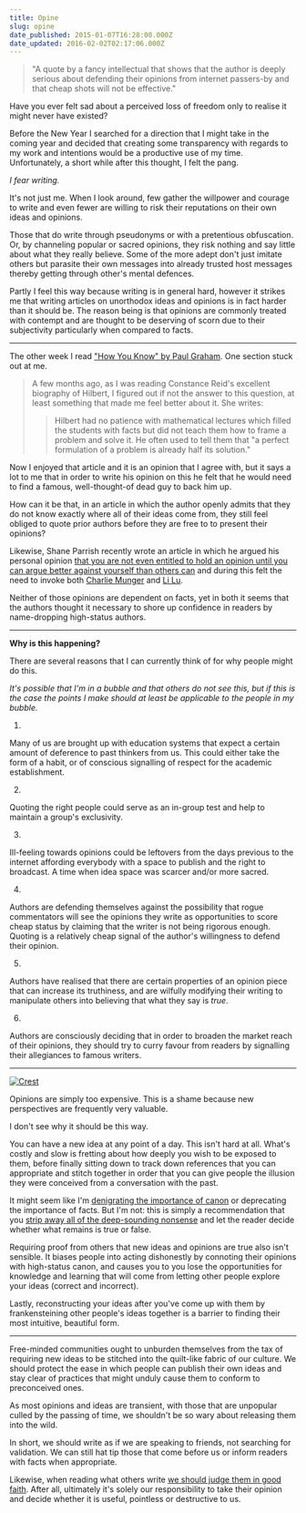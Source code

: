 ```yaml
---
title: Opine
slug: opine
date_published: 2015-01-07T16:28:00.000Z
date_updated: 2016-02-02T02:17:06.000Z
---
```


> "A quote by a fancy intellectual that shows that the author is deeply serious about defending their opinions from internet passers-by and that cheap shots will not be effective."

Have you ever felt sad about a perceived loss of freedom only to realise it might never have existed?

Before the New Year I searched for a direction that I might take in the coming year and decided that creating some transparency with regards to my work and intentions would be a productive use of my time. Unfortunately, a short while after this thought, I felt the pang.

*I fear writing.*

It's not just me. When I look around, few gather the willpower and courage to write and even fewer are willing to risk their reputations on their own ideas and opinions.

Those that do write through pseudonyms or with a pretentious obfuscation. Or, by channeling popular or sacred opinions, they risk nothing and say little about what they really believe. Some of the more adept don't just imitate others but parasite their own messages into already trusted host messages thereby getting through other's mental defences.

Partly I feel this way because writing is in general hard, however it strikes me that writing articles on unorthodox ideas and opinions is in fact harder than it should be. The reason being is that opinions are commonly treated with contempt and are thought to be deserving of scorn due to their subjectivity particularly when compared to facts.

---

The other week I read ["How You Know" by Paul Graham](http://paulgraham.com/know.html). One section stuck out at me.

> A few months ago, as I was reading Constance Reid's excellent biography of Hilbert, I figured out if not the answer to this question, at least something that made me feel better about it. She writes:
> 
> > Hilbert had no patience with mathematical lectures which filled the students with facts but did not teach them how to frame a problem and solve it. He often used to tell them that "a perfect formulation of a problem is already half its solution."

Now I enjoyed that article and it is an opinion that I agree with, but it says a lot to me that in order to write his opinion on this he felt that he would need to find a famous, well-thought-of dead guy to back him up.

How can it be that, in an article in which the author openly admits that they do not know exactly where all of their ideas come from, they still feel obliged to quote prior authors before they are free to to present their opinions?

Likewise, Shane Parrish recently wrote an article in which he argued his personal opinion [that you are not even entitled to hold an opinion until you can argue better against yourself than others can](http://www.farnamstreetblog.com/2013/04/the-work-required-to-have-an-opinion) and during this felt the need to invoke both [Charlie Munger](http://www.amazon.co.uk/Seeking-Wisdom-Darwin-Munger-Edition/dp/1578644283) and [Li Lu](http://en.wikipedia.org/wiki/Li_Lu).

Neither of those opinions are dependent on facts, yet in both it seems that the authors thought it necessary to shore up confidence in readers by name-dropping high-status authors.

---

**Why is this happening?**

There are several reasons that I can currently think of for why people might do this.

*It's possible that I'm in a bubble and that others do not see this, but if this is the case the points I make should at least be applicable to the people in my bubble.*

1. 
Many of us are brought up with education systems that expect a certain amount of deference to past thinkers from us. This could either take the form of a habit, or of conscious signalling of respect for the academic establishment.

2. 
Quoting the right people could serve as an in-group test and help to maintain a group's exclusivity.

3. 
Ill-feeling towards opinions could be leftovers from the days previous to the internet affording everybody with a space to publish and the right to broadcast. A time when idea space was scarcer and/or more sacred.

4. 
Authors are defending themselves against the possibility that rogue commentators will see the opinions they write as opportunities to score cheap status by claiming that the writer is not being rigorous enough. Quoting is a relatively cheap signal of the author's willingness to defend their opinion.

5. 
Authors have realised that there are certain properties of an opinion piece that can increase its truthiness, and are wilfully modifying their writing to manipulate others into believing that what they say is *true*.

6. 
Authors are consciously deciding that in order to broaden the market reach of their opinions, they should try to curry favour from readers by signalling their allegiances to famous writers.

---

[![Crest](https://d23f6h5jpj26xu.cloudfront.net/hnrtjqo1wuvkxw_small.png)](http://img.svbtle.com/hnrtjqo1wuvkxw.png)

Opinions are simply too expensive. This is a shame because new perspectives are frequently very valuable.

I don't see why it should be this way.

You can have a new idea at any point of a day. This isn't hard at all. What's costly and slow is fretting about how deeply you wish to be exposed to them, before finally sitting down to track down references that you can appropriate and stitch together in order that you can give people the illusion they were conceived from a conversation with the past.

It might seem like I'm [denigrating the importance of canon](http://chronicle.com/article/What-We-Lose-if-We-Lose-the/150991/) or deprecating the importance of facts. But I'm not: this is simply a recommendation that you [strip away all of the deep-sounding nonsense](https://www.mtholyoke.edu/acad/intrel/orwell46.htm) and let the reader decide whether what remains is true or false. 

Requiring proof from others that new ideas and opinions are true also isn't sensible. It biases people into acting dishonestly by connoting their opinions with high-status canon, and causes you to you lose the opportunities for knowledge and learning that will come from letting other people explore your ideas (correct and incorrect).

Lastly, reconstructing your ideas after you've come up with them by frankensteining other people's ideas together is a barrier to finding their most intuitive, beautiful form.

---

Free-minded communities ought to unburden themselves from the tax of requiring new ideas to be stitched into the quilt-like fabric of our culture. We should protect the ease in which people can publish their own ideas and stay clear of practices that might unduly cause them to conform to preconceived ones.

As most opinions and ideas are transient, with those that are unpopular culled by the passing of time, we shouldn't be so wary about releasing them into the wild.

In short, we should write as if we are speaking to friends, not searching for validation. We can still hat tip those that come before us or inform readers with facts when appropriate.

Likewise, when reading what others write [we should judge them in good faith](http://en.wikipedia.org/wiki/Principle_of_charity). After all, ultimately it's solely our responsibility to take their opinion and decide whether it is useful, pointless or destructive to us.
